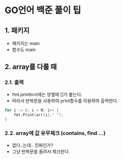 # GO언어 백준 풀이 팁

## 1. 패키지

- 패키지는 main
- 함수도 main

## 2. array를 다룰 때

### 2.1. 출력

- fmt.println시에는 양옆에 []가 붙는다.
- 따라서 반복문을 사용하여 print함수를 이용하여 출력한다.

```go
for i := 0; i < N; i++ {
    fmt.Print(arr[i]," ");
}
```

### 2.2. array에 값 유무체크 (contains, find ...)

- 없다..는데.. 진짜인가?
- 그냥 반복문을 돌려서 체크한다.

```go

```
